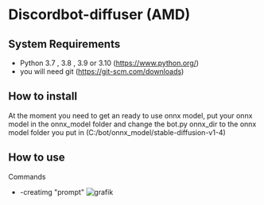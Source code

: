 # Discordbot-diffuser (AMD)
## System Requirements
+ Python 3.7 , 3.8 , 3.9 or 3.10 (https://www.python.org/)
+ you will need git (https://git-scm.com/downloads)

## How to install
At the moment you need to get an ready to use onnx model, put your onnx model in the onnx_model folder and change the bot.py onnx_dir to the onnx model folder you put in (C:/bot/onnx_model/stable-diffusion-v1-4)

## How to use
Commands
+ -creatimg "prompt"
![grafik](https://user-images.githubusercontent.com/70102430/215344705-f9389261-d270-440e-845a-d1da83eee5e7.png)
